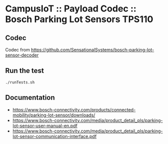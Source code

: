 # CampusIoT :: Payload Codec :: Bosch Parking Lot Sensors TPS110
## Codec

Codec from https://github.com/SensationalSystems/bosch-parking-lot-sensor-decoder

## Run the test

    ./runTests.sh

## Documentation
* https://www.bosch-connectivity.com/products/connected-mobility/parking-lot-sensor/downloads/
* https://www.bosch-connectivity.com/media/product_detail_pls/parking-lot-sensor-user-manual-en.pdf
* https://www.bosch-connectivity.com/media/product_detail_pls/parking-lot-sensor-communication-interface.pdf
